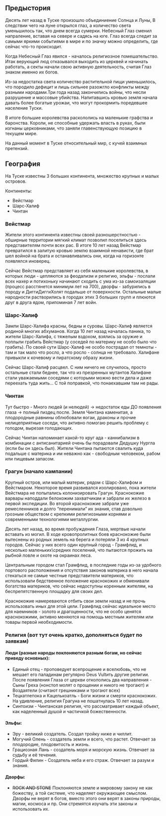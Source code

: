 <!DOCTYPE html>
<html>

<head>
  <meta charset="utf-8">
  <meta name="viewport" content="width=device-width, initial-scale=1.0">
  <title>Лор</title>
  <link rel="stylesheet" href="https://stackedit.io/style.css" />
</head>

<body class="stackedit">
  <div class="stackedit__html"><h2 id="предыстория">Предыстория</h2>
<p>Десять лет назад в Туске произошло объединиение Солнца и Луны, В следствии чего на луне открылся глаз, а количество света уменьшилось так, что днем всегда сумерки. Небесный Глаз сменил напраление, вставая на севере и садясь на юге. Глаз всегда следит за самыми яркими событиями в мире и по значку можно определить, где сейчас что-то происходит.</p>
<p>Когда Небесный Глаз явился - началось религиозное помешательство. Итак верующий люд отказывался выходить из церквей и начинать работать, а секты начали свою активную деятельность, считая Глаз знаком именно их богов.</p>
<p>Из-за недостатка света количество растительной пищи уменьшилось, что породило дефицит и лишь сильнее разожгло конфликты между разными народами.Три года назад закончились войны, что несли разрушение и массовые убийства. Напитавшись кровью земля начала давать более богатые урожаи, что могут прокормить поредевшее население Туски.</p>
<p>В итоге большие королевства раскололись на маленькие графства и баронства. Короли, не способные удержать власть в руках, были изгнаны церковниками, что заняли главенствующую позицию в текущем мире.</p>
<p>На данный момент в Туске относительный мир, с кучей взаимных претензий.</p>
<h2 id="география">География</h2>
<p>На Туске известны 3 больших континента, множество крупных и малых островов.</p>
<p>Континенты:</p>
<ul>
<li>Вейстмар</li>
<li>Шарс-Халиф</li>
<li>Чинтан</li>
</ul>
<h3 id="вейстмар">Вейстмар</h3>
<p>Жители этого континента известны своей разношерстностью - обширные территории мягкий климат позволил поселиться здесь представителям почти всех рас. В итоге 10 лет назад Вейстмар превратился в залитую кровью землю взаимной ненависти, где брат шел войной на брата и останавливались они, когда на горизонте появлялся иноверец.</p>
<p>Сейчас Вейстмар представляет из себя маленькие королевства, в которых люди - цепляются за феодализм и религию, эльфы - послали всех нахер и потихоньку начинают сходить с ума из-за самоизаляции (процесс расстянется минимум лет на 700), дворфы - забурились в породу и ДиггиДиггиХолят подальше от поверхности. Остальные малые народности растворились в городах этих 3 больших групп и плюются друг в друга ядом, припоминая 7 лет войн.</p>
<h3 id="шарс-халиф">Шарс-Халиф</h3>
<p>Замли Шарс-Халифа красны, бедны и суровы. Шарс-Халиф является родиной многих абхуманов. Когда 10 лет назад началась паника, то жители Шарс-Халифа, с тяжелым вздохом, взялись за оружие и поплыли грабить Вейстмар (у соседей по материку не особо было что грабить). По своей сути Шарс-Халиф не особо пострадал от темноты - там и так мало что росло, а что росло - солнца не требовало. Халифане привыкли к кочевому и пиратскому образу жизни.</p>
<p>Сейчас Шарс-Халиф расцвел. С ним ничего не случилось, просто остальные стали беднее, так что из презренных мутантов Халифане стали уважаемыми соседями с которыми можно вести дела и даже переехать туда жить… С той поправкой, что понаехавшим там не рады.</p>
<h3 id="чинтан">Чинтан</h3>
<p>Тут быстро - Много людей (и нелюдей) -&gt; недостаток еды ДО появления глаза -&gt; полный пиздец после. Земля Чинтана каменитая, а плодородные равнины облюбовали яогаи, драконы и прочие нелицеприятные соседи, что активно помогаю решить проблему с голодом, вырезая голодающих.</p>
<p>Сейчас Чинтан напоминает какой-то круг ада - каннибализм в комбинации с антисанитарией очень бы порадовали Дедушку Нургла (если бы он здесь был). Жители Чинтана пытаются свалить куда подальше с материка и им неважно как - свободным человеком, рабом или пищевым запасом.</p>
<h3 id="грагун-начало-кампании">Грагун (начало кампании)</h3>
<p>Крупный остров, или малый материк, рядом с Шарс-Халифом и Вейстмаром. Некоторое время развивался изолировано, пока жители Вейстмара не попытались колонизировать Грагун. Краснокожие варвары наподдали белокожим захватчикам и забрали их железо в первой экспедиции. Во второй краснокожие забрали уже ремесленников и долго “перенимали” их знания, став довольно грозным обществом с крепкими религиозными корнями и современными технологиями металлургии.</p>
<p>Десять лет назад, во время пробуждения Глаза, мертвые начали вставать из могил. В ходе кровопролитных боев краснокожие были вытеснены из родных земель на берега и потеряли 3 из 4 крупных городов. Сейчас у них всего один крупный город - Грамфлид, и несколько маленьких\средних поселений, что пытаются прожить на рыбной ловле и охоте на окраинах леса.</p>
<p>Центральным городом стал Грамфлид, в последние годы из-за удобного портового расположения и отсутствия законов материка в него начала стекаться не самые честные представители материков, что использовали бедственное положение краснокожих и обменивали богатства материков, что сейчас недоступны коренным жителям, на беспрепятственную площадку для своих дел.</p>
<p>Краснокожие намереваются отбить свои земли назад и не прочь использовать иных для этой цели. Грамфлид сейчас идеальное место для наемников - золото и драгоценности, что не особо ценятся краснокожими, активно меняются на помощь местным жителям или товары первой необходимости.</p>
<h3 id="религия-вот-тут-очень-кратко-дополняться-будет-по-заявкам">Религия (вот тут очень кратко, дополняться будет по заявкам)</h3>
<h4 id="люди-разные-народы-поклоняются-разным-богам-но-сейчас-приведу-основных">Люди (разные народы поклоняются разным богам, но сейчас приведу основных):</h4>
<ul>
<li>Единый отец - проповедует всепрощение и вселюбовь, что не мешает его паладинам регулярно Deus Vultить другие религии. После появления Глаза от церкви откололись два направления - Сыны Греха (нонстоп молят о прощении и никого не трогают) и Воздаятели (считают грешниками и трогают всех)</li>
<li>Тецкатлепока и Кацелькоатль - Боги жизни и смерти краснокожих. На удивление, религия Грагуна не пошатнулась 10 лет назад.</li>
<li>Синтоизм - Чинтанская религия, что рассматривает каждый объект, как наделенный душой и частичкой божественности.</li>
</ul>
<h4 id="эльфы">Эльфы:</h4>
<ul>
<li>Эру - великий создатель. Создал тройку ниже и чиллит.</li>
<li>Могучий Олень - создатель земли и всего, что растет. Отвечает за плодородие, плодовитость и жизнь.</li>
<li>Грациозная Лань - создатель моря и морскую жизнь. Отвечает за судьбу и её течения.</li>
<li>Гордый Филин - Создатель неба и его страж. Отвечает за разум и знания.</li>
</ul>
<h4 id="дворфы">Дворфы:</h4>
<ul>
<li><s>ROCK AND STONE</s> Поклоняются земле и мировому закону не как божеству, а той системе, что наделяет окружающее смыслом. Дворфы не верят в богов, вместо этого они верят в законы природы, магии, космоса и пр. Они стремятся изучать эти законы и использовать их.</li>
</ul>
</div>
</body>

</html>
